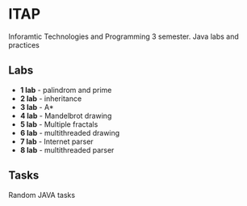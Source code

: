 # ITAP
Inforamtic Technologies and Programming 3 semester. Java labs and practices

## Labs
- <b>1 lab</b> - palindrom and prime
- <b>2 lab</b> - inheritance
- <b>3 lab</b> - A*
- <b>4 lab</b> - Mandelbrot drawing
- <b>5 lab</b> - Multiple fractals
- <b>6 lab</b> - multithreaded drawing
- <b>7 lab</b> - Internet parser
- <b>8 lab</b> - multithreaded parser

## Tasks
Random JAVA tasks